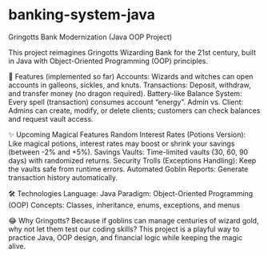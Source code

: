# banking-system-java
Gringotts Bank Modernization (Java OOP Project)

This project reimagines Gringotts Wizarding Bank for the 21st century, built in Java with Object-Oriented Programming (OOP) principles.

🔮 Features (implemented so far)
Accounts: Wizards and witches can open accounts in galleons, sickles, and knuts.
Transactions: Deposit, withdraw, and transfer money (no dragon required).
Battery-like Balance System: Every spell (transaction) consumes account “energy”.
Admin vs. Client: Admins can create, modify, or delete clients; customers can check balances and request vault access.

✨ Upcoming Magical Features
Random Interest Rates (Potions Version): Like magical potions, interest rates may boost or shrink your savings (between -2% and +5%).
Savings Vaults: Time-limited vaults (30, 60, 90 days) with randomized returns.
Security Trolls (Exceptions Handling): Keep the vaults safe from runtime errors.
Automated Goblin Reports: Generate transaction history automatically.

🛠️ Technologies
Language: Java
Paradigm: Object-Oriented Programming (OOP)
Concepts: Classes, inheritance, enums, exceptions, and menus

😂 Why Gringotts?
Because if goblins can manage centuries of wizard gold, why not let them test our coding skills? This project is a playful way to practice Java, OOP design, and financial logic while keeping the magic alive.
